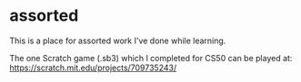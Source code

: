 # assorted

This is a place for assorted work I've done while learning. 

The one Scratch game (.sb3) which I completed for CS50 can be played at: https://scratch.mit.edu/projects/709735243/

